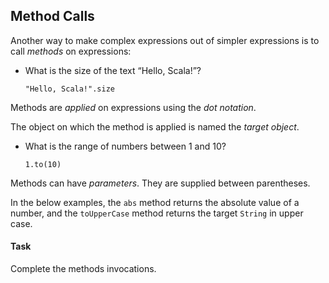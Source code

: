 
## Method Calls

Another way to make complex expressions out of simpler expressions is to call
*methods* on expressions:

  - What is the size of the text “Hello, Scala!”?

        "Hello, Scala!".size


Methods are *applied* on expressions using the *dot notation*.

The object on which the method is applied is named the *target object*.

  - What is the range of numbers between 1 and 10?
    
        1.to(10)


Methods can have *parameters*. They are supplied between parentheses.

In the below examples, the `abs` method returns the absolute value of a
number, and the `toUpperCase` method returns the target `String` in
upper case.

#### Task

Complete the methods invocations.